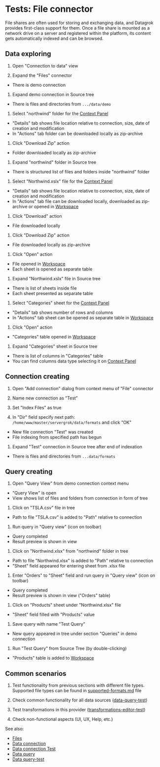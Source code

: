 <!-- TITLE: Tests: File connector -->
<!-- SUBTITLE: -->

# Tests: File connector

File shares are often used for storing and exchanging data, and Datagrok provides first-class support for them. Once a
file share is mounted as a network drive on a server and registered within the platform, its content gets automatically
indexed and can be browsed.

## Data exploring

1. Open "Connection to data" view

1. Expand the "Files" connector

* There is demo connection

1. Expand demo connection in Source tree

* There is files and directories from ```.../data/demo```

1. Select "northwind" folder for the [Context Panel](../../datagrok/navigation.md#context-panel)

* "Details" tab shows file location relative to connection, size, date of creation and modification
* In "Actions" tab folder can be downloaded locally as zip-archive

1. Click "Download Zip" action

* Folder downloaded locally as zip-archive

1. Expand "northwind" folder in Source tree

* There is structured list of files and folders inside "northwind" folder

1. Select "Northwind.xslx" file for the [Context Panel](../../datagrok/navigation.md#context-panel)

* "Details" tab shows file location relative to connection, size, date of creation and modification
* In "Actions" tab file can be downloaded locally, downloaded as zip-archive or opened
  in [Workspace](../../datagrok/workspace.md)

1. Click "Download" action

* File downloaded locally

1. Click "Download Zip" action

* File downloaded locally as zip-archive

1. Click "Open" action

* File opened in [Workspace](../../datagrok/workspace.md)
* Each sheet is opened as separate table

1. Expand "Northwind.xslx" file in Source tree

* There is list of sheets inside file
* Each sheet presented as separate table

1. Select "Categories" sheet for the [Context Panel](../../datagrok/navigation.md#context-panel)

* "Details" tab shows number of rows and columns
* In "Actions" tab sheet can be opened as separate table in [Workspace](../../datagrok/workspace.md)

1. Click "Open" action

* "Categories" table opened in [Workspace](../../datagrok/workspace.md)

1. Expand "Categories" sheet in Source tree

* There is list of columns in "Categories" table
* You can find columns data type selecting it on [Context Panel](../../datagrok/navigation.md#context-panel)

## Connection creating

1. Open "Add connection" dialog from context menu of "File" connector

1. Name new connection as "Test"

1. Set "Index Files" as true

1. In "Dir" field specify next path: ```/home/www/master/servergrok/data/formats``` and click "OK"

* New file connection "Test" was created
* File indexing from specified path has begun

1. Expand "Test" connection in Source tree after end of indexation

* There is files and directories from ```...data/formats```

## Query creating

1. Open "Query View" from demo connection context menu

* "Query View" is open
* View shows list of files and folders from connection in form of tree

1. Click on "TSLA.csv" file in tree

* Path to file "TSLA.csv" is added to "Path" relative to connection

1. Run query in "Query view" (icon on toolbar)

* Query completed
* Result preview is shown in view

1. Click on "Northwind.xlsx" from "northwind" folder in tree

* Path to file "Northwind.xlsx" is added to "Path" relative to connection
* "Sheet" field appeared for entering sheet from .xlsx file

1. Enter "Orders" to "Sheet" field and run query in "Query view" (icon on toolbar)

* Query completed
* Result preview is shown in view ("Orders" table)

1. Click on "Products" sheet under "Northwind.xlsx" file

* "Sheet" field filled with "Products" value

1. Save query with name "Test Query"

* New query appeared in tree under section "Queries" in demo connection

1. Run "Test Query" from Source Tree (by double-clicking)

* "Products" table is added to [Workspace](../../datagrok/workspace.md)

## Common scenarios

1. Test functionality from previous sections with different file types. Supported file types can be found
   in [supported-formats.md](../../access/supported-formats.md) file

1. Check common functionality for all data sources ([data-query-test](../../access/data-query-test.md))

1. Test transformations in this provider ([transformations-editor-test](../tests/transformation-editor-test.md))

1. Check non-functional aspects (UI, UX, Help, etc.)

See also:

* [Files](../../access/connectors/files.md)
* [Data connection](../../access/access.md#data-connection)
* [Data connection Test](../../access/data-connection-test.md)
* [Data query](../../access/access.md#data-query)
* [Data query-test](../../access/data-query-test.md)

